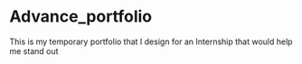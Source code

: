 ﻿# Advance_portfolio
This is my temporary portfolio that I design for an Internship that would help me stand out
